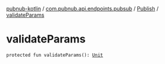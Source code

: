 [pubnub-kotlin](../../index.md) / [com.pubnub.api.endpoints.pubsub](../index.md) / [Publish](index.md) / [validateParams](./validate-params.md)

# validateParams

`protected fun validateParams(): `[`Unit`](https://kotlinlang.org/api/latest/jvm/stdlib/kotlin/-unit/index.html)